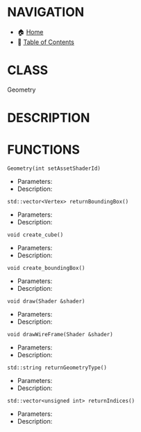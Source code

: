 # NAVIGATION
- 🏠 [Home](../../../README.md)
- 📖 [Table of Contents](../docs_Chapter_0.00_Welcome/doc_Chapter_0.10_Table_of_Contents.md)


# CLASS
Geometry

# DESCRIPTION

# FUNCTIONS
`Geometry(int setAssetShaderId)`
- Parameters:
- Description: 

`std::vector<Vertex> returnBoundingBox()`
- Parameters:
- Description: 

`void create_cube()`
- Parameters:
- Description: 

`void create_boundingBox()`
- Parameters:
- Description: 

`void draw(Shader &shader)`
- Parameters:
- Description: 

`void drawWireFrame(Shader &shader)`
- Parameters:
- Description: 

`std::string returnGeometryType()`
- Parameters:
- Description: 

`std::vector<unsigned int> returnIndices()`
- Parameters:
- Description: 

